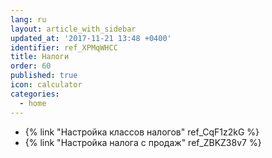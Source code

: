 ```yaml
---
lang: ru
layout: article_with_sidebar
updated_at: '2017-11-21 13:48 +0400'
identifier: ref_XPMqWHCC
title: Налоги
order: 60
published: true
icon: calculator
categories:
  - home
---
```

*   {% link "Настройка классов налогов" ref_CqF1z2kG %}
*   {% link "Настройка налога с продаж" ref_ZBKZ38v7 %}
